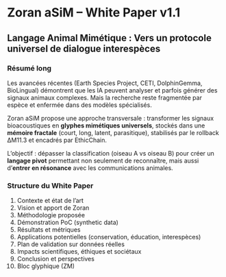 # Zoran aSiM – White Paper v1.1
## Langage Animal Mimétique : Vers un protocole universel de dialogue interespèces

### Résumé long
Les avancées récentes (Earth Species Project, CETI, DolphinGemma, BioLingual) démontrent que les IA peuvent analyser et parfois générer des signaux animaux complexes. 
Mais la recherche reste fragmentée par espèce et enfermée dans des modèles spécialisés.  

Zoran aSiM propose une approche transversale : transformer les signaux bioacoustiques en **glyphes mimétiques universels**, stockés dans une **mémoire fractale** (court, long, latent, parasitique), stabilisés par le rollback ΔM11.3 et encadrés par EthicChain.  

L’objectif : dépasser la classification (oiseau A vs oiseau B) pour créer un **langage pivot** permettant non seulement de reconnaître, mais aussi d’**entrer en résonance** avec les communications animales.  

### Structure du White Paper
1. Contexte et état de l’art
2. Vision et apport de Zoran
3. Méthodologie proposée
4. Démonstration PoC (synthetic data)
5. Résultats et métriques
6. Applications potentielles (conservation, éducation, interespèces)
7. Plan de validation sur données réelles
8. Impacts scientifiques, éthiques et sociétaux
9. Conclusion et perspectives
10. Bloc glyphique (ZM)